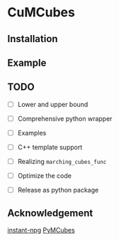 # CuMCubes

## Installation


## Example


## TODO
- [ ] Lower and upper bound
- [ ] Comprehensive python wrapper
- [ ] Examples
- [ ] C++ template support
- [ ] Realizing `marching_cubes_func`
- [ ] Optimize the code
- [ ] Release as python package


## Acknowledgement
[instant-npg](https://github.com/NVlabs/instant-ngp)
[PyMCubes](https://github.com/pmneila/PyMCubes)

